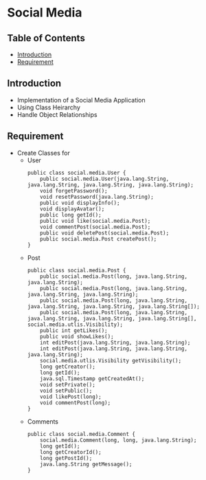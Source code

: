 # Social Media

## Table of Contents

- [Introduction](#introduction)
- [Requirement](#requirement)

## Introduction

- Implementation of a Social Media Application
- Using Class Heirarchy
- Handle Object Relationships

## Requirement

- Create Classes for
    - User
        ```
        public class social.media.User {
            public social.media.User(java.lang.String, java.lang.String, java.lang.String, java.lang.String);
            void forgetPassword();
            void resetPassword(java.lang.String);
            public void displayInfo();
            void displayAvatar();
            public long getId();
            public void like(social.media.Post);
            void commentPost(social.media.Post);
            public void deletePost(social.media.Post);
            public social.media.Post createPost();
        }
        ```
    - Post
        ```
        public class social.media.Post {
            public social.media.Post(long, java.lang.String, java.lang.String);
            public social.media.Post(long, java.lang.String, java.lang.String, java.lang.String);
            public social.media.Post(long, java.lang.String, java.lang.String, java.lang.String, java.lang.String[]);
            public social.media.Post(long, java.lang.String, java.lang.String, java.lang.String, java.lang.String[], social.media.utlis.Visibility);
            public int getLikes();
            public void showLikes();
            int editPost(java.lang.String, java.lang.String);
            int editPost(java.lang.String, java.lang.String, java.lang.String);
            social.media.utlis.Visibility getVisibility();
            long getCreator();
            long getId();
            java.sql.Timestamp getCreatedAt();
            void setPrivate();
            void setPublic();
            void likePost(long);
            void commentPost(long);
        }
        ```
    - Comments
        ```
        public class social.media.Comment {
            social.media.Comment(long, long, java.lang.String);
            long getId();
            long getCreatorId();
            long getPostId();
            java.lang.String getMessage();
        }
        ```
